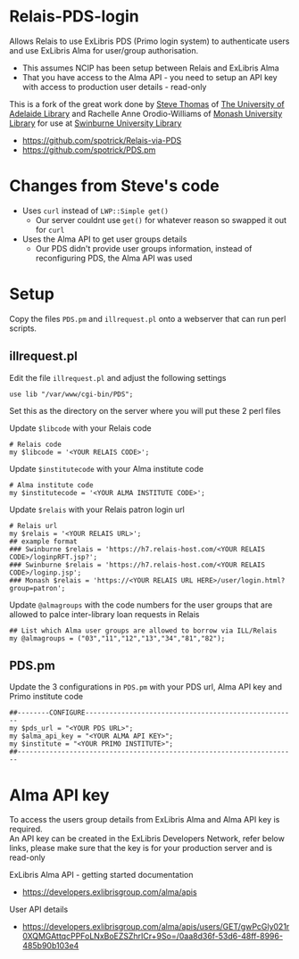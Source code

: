 # Relais-PDS-login
Allows Relais to use ExLibris PDS (Primo login system) to authenticate users and use ExLibris Alma for user/group authorisation.

* This assumes NCIP has been setup between Relais and ExLibris Alma
* That you have access to the Alma API - you need to setup an API key with access to production user details - read-only

This is a fork of the great work done by [Steve Thomas](https://github.com/spotrick) of [The University of Adelaide Library](http://www.adelaide.edu.au/library/) and Rachelle Anne Orodio-Williams of [Monash University Library](http://www.monash.edu/library) for use at [Swinburne University Library](https://www.swinburne.edu.au/library)

* https://github.com/spotrick/Relais-via-PDS
* https://github.com/spotrick/PDS.pm

# Changes from Steve's code

* Uses `curl` instead of `LWP::Simple get()`
  * Our server couldnt use `get()` for whatever reason so swapped it out for `curl`
* Uses the Alma API to get user groups details
  * Our PDS didn't provide user groups information, instead of reconfiguring PDS, the Alma API was used

# Setup

Copy the files `PDS.pm` and `illrequest.pl` onto a webserver that can run perl scripts.

## illrequest.pl

Edit the file `illrequest.pl` and adjust the following settings

`use lib "/var/www/cgi-bin/PDS";`

Set this as the directory on the server where you will put these 2 perl files

Update `$libcode` with your Relais code
```
# Relais code
my $libcode = '<YOUR RELAIS CODE>';
```

Update `$institutecode` with your Alma institute code 
```
# Alma institute code
my $institutecode = '<YOUR ALMA INSTITUTE CODE>';
```

Update `$relais` with your Relais patron login url
```
# Relais url
my $relais = '<YOUR RELAIS URL>';
## example format 
### Swinburne $relais = 'https://h7.relais-host.com/<YOUR RELAIS CODE>/loginpRFT.jsp?';
### Swinburne $relais = 'https://h7.relais-host.com/<YOUR RELAIS CODE>/loginp.jsp';
### Monash $relais = 'https://<YOUR RELAIS URL HERE>/user/login.html?group=patron';
```

Update `@almagroups` with the code numbers for the user groups that are allowed to palce inter-library loan requests in Relais 
```
## List which Alma user groups are allowed to borrow via ILL/Relais		
my @almagroups = ("03","11","12","13","34","81","82");
```

## PDS.pm

Update the 3 configurations in `PDS.pm` with your PDS url, Alma API key and Primo institute code
```
##--------CONFIGURE-----------------------------------------------------
my $pds_url = "<YOUR PDS URL>";
my $alma_api_key = "<YOUR ALMA API KEY>";
my $institute = "<YOUR PRIMO INSTITUTE>";
##----------------------------------------------------------------------
```

# Alma API key

To access the users group details from ExLibris Alma and Alma API key is required.  
An API key can be created in the ExLibris Developers Network, refer below links, please make sure that the key is for your production server and is read-only

ExLibris Alma API - getting started documentation

* https://developers.exlibrisgroup.com/alma/apis

User API details

* https://developers.exlibrisgroup.com/alma/apis/users/GET/gwPcGly021r0XQMGAttqcPPFoLNxBoEZSZhrICr+9So=/0aa8d36f-53d6-48ff-8996-485b90b103e4
